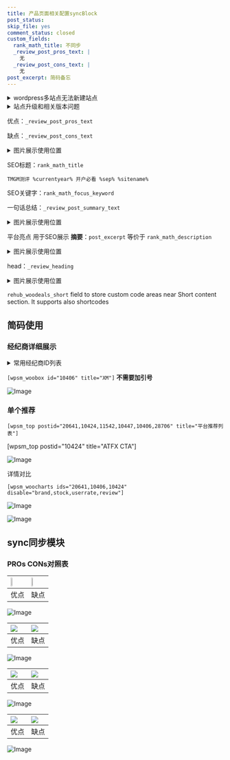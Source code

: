```yaml
---
title: 产品页面相关配置syncBlock
post_status: 
skip_file: yes
comment_status: closed
custom_fields:
  rank_math_title: 不同步
  _review_post_pros_text: |
    无
  _review_post_cons_text: |
    无
post_excerpt: 简码备忘
---
```

<details><summary>wordpress多站点无法新建站点</summary>

<li>和报错需要清理cookies一样的原因</li>
<li>wp-config.php里面<code>define( 'SUBDOMAIN_INSTALL', false );//子域名安装</code></li>
<li>新建子站点是用<code>define( 'SUBDOMAIN_INSTALL', true);//子域名安装</code> 完成以后，改成<code>false</code></li>
</details>

<details><summary>站点升级和相关版本问题</summary>

<p>wordpress：5.9.9
woocommerce：7.5.1
出现问题的地方：主题选项里面>><strong>Product layout >>compact style</strong></p>
<p>如何出现没有用过的字段 导致无法保存。先导出配置 然后进行修改，后面再次恢复即可。</p>
<p>出现部分字段无法显示时，需要返回默认布局后，对产品进行保存就好了。</p>
<p></p>
</details>

优点：`_review_post_pros_text`

缺点：`_review_post_cons_text`

<details><summary>图片展示使用位置</summary>

<img src="https://prod-files-secure.s3.us-west-2.amazonaws.com/39ed1227-6d7d-4570-be36-9ccd4a2c4241/f51d3d83-55d4-4bdf-9604-f37ec77ab556/Untitled.png?X-Amz-Algorithm=AWS4-HMAC-SHA256&X-Amz-Content-Sha256=UNSIGNED-PAYLOAD&X-Amz-Credential=ASIAZI2LB466TTHDCMSM%2F20250208%2Fus-west-2%2Fs3%2Faws4_request&X-Amz-Date=20250208T105520Z&X-Amz-Expires=3600&X-Amz-Security-Token=IQoJb3JpZ2luX2VjEHAaCXVzLXdlc3QtMiJHMEUCIFKqGk6sWOvgPI4SpMgSpjg34VFQXc7n%2FtnRszxoeXTlAiEA6T7ximd%2F9CbkLYKoIi9IHevM%2FHMBKIlWZs7pDMvQnI0qiAQIif%2F%2F%2F%2F%2F%2F%2F%2F%2F%2FARAAGgw2Mzc0MjMxODM4MDUiDLFlPfkgwUbYGn8r4yrcA1Evpkl45IfAlTbJ0uLBkCSJGQYadGCwD70Ok2Bmqnt3EFickmZFqmcgMWVzFLSe9Fzqv2H7WLJI%2BxSGPZj%2BFMIzmsldmfQSzJWkJovxsQ7QfOiVtXuOH1dmDGZigm5hk5OaROwbdHf2YUoXNJaGyWDVo5i0FtXD1TN9VjW2XGXtm%2FphvBQ1XgF%2Bo8Q0zBteQLeEVLbzdnyxAStXywMx0RWS2Kb6qkBWNPbVuX5CCEpgbnO8%2BUZ4jDrLUMAMv4IAdSVVJKtKWY%2BHNxZg6dNlZ1Dxv4rMfJfiU2tacrYGQP6V3h1SP9WwGiJYGsc6Od8LuKt2Ombt07f%2BWtPpf4DAZd5WVyoVFTMHcwp3qCjdlADJSzuq7gnKawtvonXTByTxJ7huRFXDBiAHnJL%2F7vZ732k389heUGVhTBaB7zxS292oxFwjZlPRChib%2Bf3v4aiQ3iQFF6uDUPUNX%2BahjPhwaNb6aDYXUdsPmjXmQGWuA%2FzGzr6QxVQ%2BCXrJ8PQvql2WXJobX2hfXjUrUFTxECbLhvJOOlZL1HG%2FicxUCynIzoEfkSZuFihZbQjuhCJrKCyhZNYNYX5rKWuwL2mwFhg787ZKeBGx2aMH71sl%2BOs06%2FsuP2QvwjTjzSSvz8uHMNSOnL0GOqUB2IefphrXxgs5ZAs11XDdlFsIDMxZyf6zuRKilo%2FkTv8svSF%2FAuqQYENpLxQcNiMroavzobjdPwQZlkZJHImKm2axvG0aw0WLLMPdxOIUBZqvYyrG6KwKptbu9uCamNTrMAUdhTkkCn%2Fp9DprMD0FnJTkl%2F%2BUSoleMAHfaUAPadjq8QM7XvsNzh9oE9An2GJd8l8pTAwndgUFJUZQOz3iLHzuVKI6&X-Amz-Signature=74e906965721acfa30869472029e1def8e083760ece40e08d92076732db9cb00&X-Amz-SignedHeaders=host&x-id=GetObject" alt="Image">
</details>

SEO标题：`rank_math_title`

`TMGM测评 %currentyear% 开户必看 %sep% %sitename%`

SEO关键字：`rank_math_focus_keyword`

一句话总结：`_review_post_summary_text`

<details><summary>图片展示使用位置</summary>

<img src="https://prod-files-secure.s3.us-west-2.amazonaws.com/39ed1227-6d7d-4570-be36-9ccd4a2c4241/4b96a922-296c-4f4e-8630-d1c870cbce01/Untitled.png?X-Amz-Algorithm=AWS4-HMAC-SHA256&X-Amz-Content-Sha256=UNSIGNED-PAYLOAD&X-Amz-Credential=ASIAZI2LB466UOZ4PKH5%2F20250208%2Fus-west-2%2Fs3%2Faws4_request&X-Amz-Date=20250208T105520Z&X-Amz-Expires=3600&X-Amz-Security-Token=IQoJb3JpZ2luX2VjEHAaCXVzLXdlc3QtMiJHMEUCIQCg1t%2BwmW0XlJxGNSfDEFzjvk0g8osLqTLXoBOtJBMBdgIgW%2BB4whRDNu8iZ0lfVJtWfVjEFFB5gD%2BCN1ykZiyyLSMqiAQIif%2F%2F%2F%2F%2F%2F%2F%2F%2F%2FARAAGgw2Mzc0MjMxODM4MDUiDIeyamkSMgNw8Oc9WSrcA1XRMu3XhUlDsAGt%2Bfya%2BPnUI3bc1KIKFnvDbM%2BCU8jw%2FYyy9X5qNGcSALztDbI1enQc5%2BFgQEdSRevmsW9qXNTuaV7kBOY9MGROffn5sQhFlsPEaUTds1Exk0Xr2Y6B6%2BiFEAvZFXn6DQOg5MBqJuIpj1QJl2oPPHiSTTT7OhXuawidMlrtOmsNbp99if2QQuDTFBUUK5bFCn1jrTpjSBNlf5X4zgkis5zxFeOHPuT1ARcE%2F19fll3fYPYPujPvnxMqFKPWsupOQnOlciaTIa6Z%2F%2FsZ0xb66OcFxcsaBegt0ViQru2hAEnmLbkERVgolMzwSZbsF%2FugdNx7Tna9pV5XywU3jdpT2BUz6hvO4xlLUIxhvS%2FC4xXZeNRB%2FRhYmPuMsHLIUPgz7WXAdnaWxQMiSgkczl09FHsOgFFtBQnV04vHBO%2B9FMIptucMC6KnmQQDkTUIqPqrMsX9fPtdPkh4ujdkV5EoV%2FirIWXBDgNbCyv4wJgkQVg7tZr1pjNG5JLNAb2FcB2a0Um2bxENFpAUOz%2FUX1q%2BZOyLGMtaLghdJ6Ti8XL7VmIGZR7bd%2BaeuWULVkFEPsTaR8gzHkYliWANcp4p52HeAkqwmA2uBaOZea%2BvrUObIcdPn66WMO2NnL0GOqUBxslIkyynczZx8uRU%2F%2BNJbeGKDAUD%2FQzGU%2BOiBzVKszvM1LozmjGCZrHxx1aVWYHZO7CHg%2B3A4Ewri9uCHzAH2kZJ3wA66tA21nI%2Be1C7ovn0%2FgfOMjRu8c9uv93TRbbaTpxjTWg94ZCQYH53ldblPtburOVWtQ6c5bHQC%2FJFFbsDmhZGtKNdXWKcjuKzMhu6UgsLPtL8SP%2Fkm25%2FTIKWtIYLY6eR&X-Amz-Signature=86dc4fa6f3fe287b5fbd354e3e8738c04bc5170193b9d38301510370d7fd5fd9&X-Amz-SignedHeaders=host&x-id=GetObject" alt="Image">
</details>

平台亮点 用于SEO展示 **摘要**：`post_excerpt`  等价于 `rank_math_description`

<details><summary>图片展示使用位置</summary>

<img src="https://prod-files-secure.s3.us-west-2.amazonaws.com/39ed1227-6d7d-4570-be36-9ccd4a2c4241/1ee11f63-b60a-4dfe-a7a7-d58ff23b5d88/Untitled.png?X-Amz-Algorithm=AWS4-HMAC-SHA256&X-Amz-Content-Sha256=UNSIGNED-PAYLOAD&X-Amz-Credential=ASIAZI2LB4667DUKS4LD%2F20250208%2Fus-west-2%2Fs3%2Faws4_request&X-Amz-Date=20250208T105520Z&X-Amz-Expires=3600&X-Amz-Security-Token=IQoJb3JpZ2luX2VjEHAaCXVzLXdlc3QtMiJHMEUCIQD4RRLtRn854jgFy%2FxO8bGZeL5QscqoX6XhpXIAFfb%2F5AIgUkImkAUT6NJXEhmSdBzK2M5SuNt4eqP3y8S8mVCn4ocqiAQIif%2F%2F%2F%2F%2F%2F%2F%2F%2F%2FARAAGgw2Mzc0MjMxODM4MDUiDE6asG6gn8lwdcz2tircA6M0FtiEx9nb3UVkZc0gGNud0IY0K1ruR8Xasm8n6zQM5kGuTOavjIwBShLBMboCBwpU0cXe85tXLMRfseVb2jZrxv32fWx4UBx7l6pgYeSXhRlFHoKKwWNIgCoUVRYjdBasqem3W1VXMhkfjXLK%2BdNKhxTTdOmisBiQ3Po7UR6Vthvl1HipZL7AoA3wueNpDtpYdC8AyxtyQqY%2FKQqO5s%2BaHDniXrdcPfUMZwJZkTNb4EYLPM2nPy9pS8heMBXg0T%2BtXaJUK%2BiiMuoL%2B3IYajDlHVMJ163kgL1J76v8MfasCk1MKC9aPJWxt9NNzsXvsWIKAWh48vXT5s1APO%2FTKFxGsOyQuqr%2Fr10vu03V0enDKYIny%2FyEJbIkMDUFpvn6ffmkbyD9RV2tOw4IEUbVJn2sgVi8%2BhBSQ%2FY%2F4dKV2Djg8U3GSnvmbKOMKSGguUyOkBMAcKHF%2F5HezyyKJ7Wie7WWU6vBnP4mgVh%2BlfrZN2PsztQgeONVsts1PvuwpBQLp03xAXNTGvZk9TYCGS7VXX3ePjWolmfIEFrx5vV9m0rDHnsHswUhD6w2gfLYVXKiHkdE%2Feehf%2BDiW8kSaK%2FzV6JdzRrTXtPtNZaypINpAZWc3MPNTLlE1drQUs9zMJqOnL0GOqUB44klVop4NohcUUApikVW5%2FLx6lcFPBYVcDxeNhYuAJN5pKplM%2FE2vA5CEgEt9I1TUspFQuZ7Aitu7G4n9Qi%2FjeFg8eOp59eCtUGCzE%2FymK4VwJJH4xiuPwMHd2pmclxJcNOwxqeAsOvxKvobylWAsJlDoYYJTAav%2B2vikfi4b%2B%2FaZ6JqT6AroVbAtq1pbtevTrv7CkJ6XuMTON%2FszGym%2FfDLNuo0&X-Amz-Signature=63130accfaa3eb2ccb8067a67976f7d6540488aaa24564efdd3e8f8f5997bf06&X-Amz-SignedHeaders=host&x-id=GetObject" alt="Image">
<img src="https://prod-files-secure.s3.us-west-2.amazonaws.com/39ed1227-6d7d-4570-be36-9ccd4a2c4241/ad4118b5-78d8-4fbe-801e-3b29b5d99c01/Untitled.png?X-Amz-Algorithm=AWS4-HMAC-SHA256&X-Amz-Content-Sha256=UNSIGNED-PAYLOAD&X-Amz-Credential=ASIAZI2LB4667DUKS4LD%2F20250208%2Fus-west-2%2Fs3%2Faws4_request&X-Amz-Date=20250208T105520Z&X-Amz-Expires=3600&X-Amz-Security-Token=IQoJb3JpZ2luX2VjEHAaCXVzLXdlc3QtMiJHMEUCIQD4RRLtRn854jgFy%2FxO8bGZeL5QscqoX6XhpXIAFfb%2F5AIgUkImkAUT6NJXEhmSdBzK2M5SuNt4eqP3y8S8mVCn4ocqiAQIif%2F%2F%2F%2F%2F%2F%2F%2F%2F%2FARAAGgw2Mzc0MjMxODM4MDUiDE6asG6gn8lwdcz2tircA6M0FtiEx9nb3UVkZc0gGNud0IY0K1ruR8Xasm8n6zQM5kGuTOavjIwBShLBMboCBwpU0cXe85tXLMRfseVb2jZrxv32fWx4UBx7l6pgYeSXhRlFHoKKwWNIgCoUVRYjdBasqem3W1VXMhkfjXLK%2BdNKhxTTdOmisBiQ3Po7UR6Vthvl1HipZL7AoA3wueNpDtpYdC8AyxtyQqY%2FKQqO5s%2BaHDniXrdcPfUMZwJZkTNb4EYLPM2nPy9pS8heMBXg0T%2BtXaJUK%2BiiMuoL%2B3IYajDlHVMJ163kgL1J76v8MfasCk1MKC9aPJWxt9NNzsXvsWIKAWh48vXT5s1APO%2FTKFxGsOyQuqr%2Fr10vu03V0enDKYIny%2FyEJbIkMDUFpvn6ffmkbyD9RV2tOw4IEUbVJn2sgVi8%2BhBSQ%2FY%2F4dKV2Djg8U3GSnvmbKOMKSGguUyOkBMAcKHF%2F5HezyyKJ7Wie7WWU6vBnP4mgVh%2BlfrZN2PsztQgeONVsts1PvuwpBQLp03xAXNTGvZk9TYCGS7VXX3ePjWolmfIEFrx5vV9m0rDHnsHswUhD6w2gfLYVXKiHkdE%2Feehf%2BDiW8kSaK%2FzV6JdzRrTXtPtNZaypINpAZWc3MPNTLlE1drQUs9zMJqOnL0GOqUB44klVop4NohcUUApikVW5%2FLx6lcFPBYVcDxeNhYuAJN5pKplM%2FE2vA5CEgEt9I1TUspFQuZ7Aitu7G4n9Qi%2FjeFg8eOp59eCtUGCzE%2FymK4VwJJH4xiuPwMHd2pmclxJcNOwxqeAsOvxKvobylWAsJlDoYYJTAav%2B2vikfi4b%2B%2FaZ6JqT6AroVbAtq1pbtevTrv7CkJ6XuMTON%2FszGym%2FfDLNuo0&X-Amz-Signature=ec56437dd8553bd28f5dbf174fc29ba1ce6efd2e1cba09b9c13b0cf457349fdf&X-Amz-SignedHeaders=host&x-id=GetObject" alt="Image">
<img src="https://prod-files-secure.s3.us-west-2.amazonaws.com/39ed1227-6d7d-4570-be36-9ccd4a2c4241/a38cf7c9-a79c-4b64-9e94-13589fe0758b/Untitled.png?X-Amz-Algorithm=AWS4-HMAC-SHA256&X-Amz-Content-Sha256=UNSIGNED-PAYLOAD&X-Amz-Credential=ASIAZI2LB4667DUKS4LD%2F20250208%2Fus-west-2%2Fs3%2Faws4_request&X-Amz-Date=20250208T105520Z&X-Amz-Expires=3600&X-Amz-Security-Token=IQoJb3JpZ2luX2VjEHAaCXVzLXdlc3QtMiJHMEUCIQD4RRLtRn854jgFy%2FxO8bGZeL5QscqoX6XhpXIAFfb%2F5AIgUkImkAUT6NJXEhmSdBzK2M5SuNt4eqP3y8S8mVCn4ocqiAQIif%2F%2F%2F%2F%2F%2F%2F%2F%2F%2FARAAGgw2Mzc0MjMxODM4MDUiDE6asG6gn8lwdcz2tircA6M0FtiEx9nb3UVkZc0gGNud0IY0K1ruR8Xasm8n6zQM5kGuTOavjIwBShLBMboCBwpU0cXe85tXLMRfseVb2jZrxv32fWx4UBx7l6pgYeSXhRlFHoKKwWNIgCoUVRYjdBasqem3W1VXMhkfjXLK%2BdNKhxTTdOmisBiQ3Po7UR6Vthvl1HipZL7AoA3wueNpDtpYdC8AyxtyQqY%2FKQqO5s%2BaHDniXrdcPfUMZwJZkTNb4EYLPM2nPy9pS8heMBXg0T%2BtXaJUK%2BiiMuoL%2B3IYajDlHVMJ163kgL1J76v8MfasCk1MKC9aPJWxt9NNzsXvsWIKAWh48vXT5s1APO%2FTKFxGsOyQuqr%2Fr10vu03V0enDKYIny%2FyEJbIkMDUFpvn6ffmkbyD9RV2tOw4IEUbVJn2sgVi8%2BhBSQ%2FY%2F4dKV2Djg8U3GSnvmbKOMKSGguUyOkBMAcKHF%2F5HezyyKJ7Wie7WWU6vBnP4mgVh%2BlfrZN2PsztQgeONVsts1PvuwpBQLp03xAXNTGvZk9TYCGS7VXX3ePjWolmfIEFrx5vV9m0rDHnsHswUhD6w2gfLYVXKiHkdE%2Feehf%2BDiW8kSaK%2FzV6JdzRrTXtPtNZaypINpAZWc3MPNTLlE1drQUs9zMJqOnL0GOqUB44klVop4NohcUUApikVW5%2FLx6lcFPBYVcDxeNhYuAJN5pKplM%2FE2vA5CEgEt9I1TUspFQuZ7Aitu7G4n9Qi%2FjeFg8eOp59eCtUGCzE%2FymK4VwJJH4xiuPwMHd2pmclxJcNOwxqeAsOvxKvobylWAsJlDoYYJTAav%2B2vikfi4b%2B%2FaZ6JqT6AroVbAtq1pbtevTrv7CkJ6XuMTON%2FszGym%2FfDLNuo0&X-Amz-Signature=93753508e1178525bbe4e072fd560c3534ba858cae732b3e14da6ba8af0c8cd2&X-Amz-SignedHeaders=host&x-id=GetObject" alt="Image">
<img src="https://prod-files-secure.s3.us-west-2.amazonaws.com/39ed1227-6d7d-4570-be36-9ccd4a2c4241/7da6fc1e-d2ac-42ae-8c75-cb5749aa18f6/Untitled.png?X-Amz-Algorithm=AWS4-HMAC-SHA256&X-Amz-Content-Sha256=UNSIGNED-PAYLOAD&X-Amz-Credential=ASIAZI2LB4667DUKS4LD%2F20250208%2Fus-west-2%2Fs3%2Faws4_request&X-Amz-Date=20250208T105520Z&X-Amz-Expires=3600&X-Amz-Security-Token=IQoJb3JpZ2luX2VjEHAaCXVzLXdlc3QtMiJHMEUCIQD4RRLtRn854jgFy%2FxO8bGZeL5QscqoX6XhpXIAFfb%2F5AIgUkImkAUT6NJXEhmSdBzK2M5SuNt4eqP3y8S8mVCn4ocqiAQIif%2F%2F%2F%2F%2F%2F%2F%2F%2F%2FARAAGgw2Mzc0MjMxODM4MDUiDE6asG6gn8lwdcz2tircA6M0FtiEx9nb3UVkZc0gGNud0IY0K1ruR8Xasm8n6zQM5kGuTOavjIwBShLBMboCBwpU0cXe85tXLMRfseVb2jZrxv32fWx4UBx7l6pgYeSXhRlFHoKKwWNIgCoUVRYjdBasqem3W1VXMhkfjXLK%2BdNKhxTTdOmisBiQ3Po7UR6Vthvl1HipZL7AoA3wueNpDtpYdC8AyxtyQqY%2FKQqO5s%2BaHDniXrdcPfUMZwJZkTNb4EYLPM2nPy9pS8heMBXg0T%2BtXaJUK%2BiiMuoL%2B3IYajDlHVMJ163kgL1J76v8MfasCk1MKC9aPJWxt9NNzsXvsWIKAWh48vXT5s1APO%2FTKFxGsOyQuqr%2Fr10vu03V0enDKYIny%2FyEJbIkMDUFpvn6ffmkbyD9RV2tOw4IEUbVJn2sgVi8%2BhBSQ%2FY%2F4dKV2Djg8U3GSnvmbKOMKSGguUyOkBMAcKHF%2F5HezyyKJ7Wie7WWU6vBnP4mgVh%2BlfrZN2PsztQgeONVsts1PvuwpBQLp03xAXNTGvZk9TYCGS7VXX3ePjWolmfIEFrx5vV9m0rDHnsHswUhD6w2gfLYVXKiHkdE%2Feehf%2BDiW8kSaK%2FzV6JdzRrTXtPtNZaypINpAZWc3MPNTLlE1drQUs9zMJqOnL0GOqUB44klVop4NohcUUApikVW5%2FLx6lcFPBYVcDxeNhYuAJN5pKplM%2FE2vA5CEgEt9I1TUspFQuZ7Aitu7G4n9Qi%2FjeFg8eOp59eCtUGCzE%2FymK4VwJJH4xiuPwMHd2pmclxJcNOwxqeAsOvxKvobylWAsJlDoYYJTAav%2B2vikfi4b%2B%2FaZ6JqT6AroVbAtq1pbtevTrv7CkJ6XuMTON%2FszGym%2FfDLNuo0&X-Amz-Signature=7486df7ce929b578b2e4200738010e2d4dc283f58fcd1ea578b143b70c768cd7&X-Amz-SignedHeaders=host&x-id=GetObject" alt="Image">
<img src="https://prod-files-secure.s3.us-west-2.amazonaws.com/39ed1227-6d7d-4570-be36-9ccd4a2c4241/7e97f40a-eaee-47f5-b2f9-475f96808fa7/Untitled.png?X-Amz-Algorithm=AWS4-HMAC-SHA256&X-Amz-Content-Sha256=UNSIGNED-PAYLOAD&X-Amz-Credential=ASIAZI2LB4667DUKS4LD%2F20250208%2Fus-west-2%2Fs3%2Faws4_request&X-Amz-Date=20250208T105520Z&X-Amz-Expires=3600&X-Amz-Security-Token=IQoJb3JpZ2luX2VjEHAaCXVzLXdlc3QtMiJHMEUCIQD4RRLtRn854jgFy%2FxO8bGZeL5QscqoX6XhpXIAFfb%2F5AIgUkImkAUT6NJXEhmSdBzK2M5SuNt4eqP3y8S8mVCn4ocqiAQIif%2F%2F%2F%2F%2F%2F%2F%2F%2F%2FARAAGgw2Mzc0MjMxODM4MDUiDE6asG6gn8lwdcz2tircA6M0FtiEx9nb3UVkZc0gGNud0IY0K1ruR8Xasm8n6zQM5kGuTOavjIwBShLBMboCBwpU0cXe85tXLMRfseVb2jZrxv32fWx4UBx7l6pgYeSXhRlFHoKKwWNIgCoUVRYjdBasqem3W1VXMhkfjXLK%2BdNKhxTTdOmisBiQ3Po7UR6Vthvl1HipZL7AoA3wueNpDtpYdC8AyxtyQqY%2FKQqO5s%2BaHDniXrdcPfUMZwJZkTNb4EYLPM2nPy9pS8heMBXg0T%2BtXaJUK%2BiiMuoL%2B3IYajDlHVMJ163kgL1J76v8MfasCk1MKC9aPJWxt9NNzsXvsWIKAWh48vXT5s1APO%2FTKFxGsOyQuqr%2Fr10vu03V0enDKYIny%2FyEJbIkMDUFpvn6ffmkbyD9RV2tOw4IEUbVJn2sgVi8%2BhBSQ%2FY%2F4dKV2Djg8U3GSnvmbKOMKSGguUyOkBMAcKHF%2F5HezyyKJ7Wie7WWU6vBnP4mgVh%2BlfrZN2PsztQgeONVsts1PvuwpBQLp03xAXNTGvZk9TYCGS7VXX3ePjWolmfIEFrx5vV9m0rDHnsHswUhD6w2gfLYVXKiHkdE%2Feehf%2BDiW8kSaK%2FzV6JdzRrTXtPtNZaypINpAZWc3MPNTLlE1drQUs9zMJqOnL0GOqUB44klVop4NohcUUApikVW5%2FLx6lcFPBYVcDxeNhYuAJN5pKplM%2FE2vA5CEgEt9I1TUspFQuZ7Aitu7G4n9Qi%2FjeFg8eOp59eCtUGCzE%2FymK4VwJJH4xiuPwMHd2pmclxJcNOwxqeAsOvxKvobylWAsJlDoYYJTAav%2B2vikfi4b%2B%2FaZ6JqT6AroVbAtq1pbtevTrv7CkJ6XuMTON%2FszGym%2FfDLNuo0&X-Amz-Signature=3f884c38ba1ce999dd8a45e1ceb9a9272eccb1a29821e071630014c687a47e48&X-Amz-SignedHeaders=host&x-id=GetObject" alt="Image">
</details>

head：`_review_heading`

<details><summary>图片展示使用位置</summary>

<img src="https://prod-files-secure.s3.us-west-2.amazonaws.com/39ed1227-6d7d-4570-be36-9ccd4a2c4241/3a4650ad-9887-415c-889a-edd51fa54f27/Untitled.png?X-Amz-Algorithm=AWS4-HMAC-SHA256&X-Amz-Content-Sha256=UNSIGNED-PAYLOAD&X-Amz-Credential=ASIAZI2LB466ULDPK5FZ%2F20250208%2Fus-west-2%2Fs3%2Faws4_request&X-Amz-Date=20250208T105521Z&X-Amz-Expires=3600&X-Amz-Security-Token=IQoJb3JpZ2luX2VjEHAaCXVzLXdlc3QtMiJIMEYCIQD5vsfeWJZ%2BowxSPD44sI6wcN1hMYl8vg2FeSNEbYfNdAIhAIT%2FVLrh2k5qK9a1XD51qS36cpSnSfVItLr5hc7a2%2B7uKogECIn%2F%2F%2F%2F%2F%2F%2F%2F%2F%2FwEQABoMNjM3NDIzMTgzODA1IgwCeg0RgVBUv4AkMLwq3AOpFPos1%2BHoX3Gg7hGzQUaHU67Z71uomFeQfK3BwlQfYmDlnOIR1VkNrlrw88B1mag%2FEH6zdEVt5HoYgaDYqVuizGLCBn7HnZZhP4WpGQKXYYl8NAXDA7JSWMQooHJ6yNetYjcbXMMvpXnzv88C4A0ssA8p06WwmGctJL%2FoJvWDtywWWv5QyKRlb5Y1iIIQ1Pd3qu%2F6fhUgap36JVb0LLoeSNDc%2Fy3kkEqJmjXCk4JEcY3GVba7vCe3pxHrniF6fU7a5wzYWyBRkrwJZnOyJt69UvsTPg%2FwtgcTIfZVBOsIg0orPs2sb763X3fMg3U7uakj3ogFZhRRN9y%2Fsm33r2uyzA1%2FWNYkGDY5JKCg%2F5ReGmyIEg%2B3Zo5nxdM1aNQb%2B8yzMg60Dfq8jsXXSluZ5T3YtF5V17u5glLtp%2BAQMTMLPJWS%2FY1uUT4NjMpaV01pbU8vdf5wKKGuC60tge1eo55JB7Wsl5NwnF%2FRRXNKps4QEgy61QUpdzKA1opsqkrOyiZMDrru7Im%2FzK%2B81WXXIkwFaZYS0a39MpwwZkQwUQXlgCplt9o5fQj8x%2B8N6V3%2FhXgKwDcXsT5oe8h2Vh3ypY2qQ5lNPaanBvIEO37cNNQ3cj%2FB8g80jVW4xXP0hjCMjpy9BjqkAeUYLnrCMK4R9kUg4Ov7bpKfexrurlvZVEiEydSizowtzxrRB2y5uuKmXNL9sS3oAx7tqUwBEO98nlP8vo6AT1%2F8fLZhi9m69HP3RZp5TKGSxvQ9h8xDM2yGMli1jUL%2BMFPXsjxy256djtf290oqmdkQbo2yBiLjwLQTQqSlTxkG5dRAA0dhS53GONlwpE7lhEd%2FBvp9lJCI%2Fk85On5gpmgFrJYj&X-Amz-Signature=0ba551b76f3a7de535494b4be7248c6eba83fe6cb98bf0c51c292d581fd73255&X-Amz-SignedHeaders=host&x-id=GetObject" alt="Image">
</details>

`rehub_woodeals_short`	field to store custom code areas near Short content section. It supports also shortcodes



## 简码使用

### 经纪商详细展示

<details><summary>常用经纪商ID列表</summary>

<pre><code class="php">嘉盛 ===> 20641  [wpsm_woobox id="20641" title="嘉盛"]
易信easymarkets ===> 11542  [wpsm_woobox id="11542" title="易信easymarkets"]
ATFX外汇 ===> 10424  [wpsm_woobox id="10424" title="ATFX"]
XM ===> 10406  [wpsm_woobox id="10406" title="XM"]
TMGM ===> 29622  [wpsm_woobox id="29622" title="TMGM"]
HYCM ===> 10447  [wpsm_woobox id="10447" title="HYCM"]
fpmarkets澳福外汇 ===> 20639  [wpsm_woobox id="20639" title="fpmarkets澳福外汇"]</code></pre>
</details>

`[wpsm_woobox id="10406" title="XM"]` **不需要加引号**

![Image](https://prod-files-secure.s3.us-west-2.amazonaws.com/39ed1227-6d7d-4570-be36-9ccd4a2c4241/4f898f9d-0fa7-4e43-acd3-ac6bc7be575a/Untitled.png?X-Amz-Algorithm=AWS4-HMAC-SHA256&X-Amz-Content-Sha256=UNSIGNED-PAYLOAD&X-Amz-Credential=ASIAZI2LB466RCQRJKA6%2F20250208%2Fus-west-2%2Fs3%2Faws4_request&X-Amz-Date=20250208T105519Z&X-Amz-Expires=3600&X-Amz-Security-Token=IQoJb3JpZ2luX2VjEHAaCXVzLXdlc3QtMiJIMEYCIQCP34qtCidPCRAugEOS7hzqMDt8wGv63bx0IP%2BmSODwBgIhANpHCVLM81Jk1JlM0FFqBnhgW3GOfy6Crlz0HWmH0aygKogECIj%2F%2F%2F%2F%2F%2F%2F%2F%2F%2FwEQABoMNjM3NDIzMTgzODA1Igzr%2BILjht7T7vKNaL4q3ANtFtebu0qzJ0QX79zAmAxZcU6wIpvYx8zGx%2F5PFZq%2FvL6xjreMPfamAgAx8usZX57mBshEZfgYEkXz%2FgK8gOWQQD3PB8GXC35qwBnrF7GOxshtCV6gOCyG0dGKFLLrpfyzGpYB9rJDqqQ7hEPC3rmVSZYgQk8R83v%2F2ZjF8hAiZ0tWSM%2F1qlVHM7GDStWZ6byC%2BpoR5%2Bf7PVMuAfeADlmHMa69vvFilbs89wsFtAbzFSuw2xfLlganfd7Ywau8BElj%2BZ69C4%2FT7WiCcv6kixRhMoeYAtDbd9vEW7XJ0BHDBb0N1hmnW995RQHXUtVOLqzKbjbkka4qi8KRy4zqO%2BQeWHtoju03cwWdmcX5n1VT2lm3V7j4fXZ0nXskU3HG%2F6s3j6t8FUJH%2FqnVKS1ts8IEEq4Wo078F%2BLL8pnbgLhEDfZavqEzyW18us1pgs971CTSkPz6Ml5ZBHNpxoxq2VUNZBlrSNoCv8pP1vhINOQLYqFzF7mSrzv%2FlCyZszKuj%2B8R%2B%2BW%2F0i3twyf3AzNKSHgcd7mdEyoxwag0mpeCFwP5BCkNoAKGB5errg6z6%2B%2BNNBCJGM43n2%2BhZEfVyVXcrlMtW3WzSpe3xjLysQMkEvPgEIOU%2Bg2rDDoJ%2FNKgejDSjpy9BjqkAXZ0UjIUiQhPUjl7R6g6vbQWlP7aZ7BJQFsBRTpuUm90D2BIK2ntcjk9f2nxp%2BaVq%2BfQKvRQc4jEnGwTr5nf7bG0i05HCl03RbkKVcarz5FHvr6cLFPwT27RwDFrO06hTSef42oxqWYA%2FQDzAYOFAigURwQZfz7Vt1924C%2FEiTNmq%2FuV6ZHA5dWHGm2rt%2FjlORc0NLkmqtkKzLgkm4AQUKo%2BDL0D&X-Amz-Signature=55ba0849ef1b8b5c6e6b660a4eee9f4d16b21665c681bc890b772d84702d4f61&X-Amz-SignedHeaders=host&x-id=GetObject)

### 单个推荐
`[wpsm_top postid="20641,10424,11542,10447,10406,28706" title="平台推荐列表"]`

[wpsm_top postid="10424" title="ATFX CTA"]

![Image](https://prod-files-secure.s3.us-west-2.amazonaws.com/39ed1227-6d7d-4570-be36-9ccd4a2c4241/5ac620dc-51a8-48b6-b55d-91f47299193c/Untitled.png?X-Amz-Algorithm=AWS4-HMAC-SHA256&X-Amz-Content-Sha256=UNSIGNED-PAYLOAD&X-Amz-Credential=ASIAZI2LB466RCQRJKA6%2F20250208%2Fus-west-2%2Fs3%2Faws4_request&X-Amz-Date=20250208T105519Z&X-Amz-Expires=3600&X-Amz-Security-Token=IQoJb3JpZ2luX2VjEHAaCXVzLXdlc3QtMiJIMEYCIQCP34qtCidPCRAugEOS7hzqMDt8wGv63bx0IP%2BmSODwBgIhANpHCVLM81Jk1JlM0FFqBnhgW3GOfy6Crlz0HWmH0aygKogECIj%2F%2F%2F%2F%2F%2F%2F%2F%2F%2FwEQABoMNjM3NDIzMTgzODA1Igzr%2BILjht7T7vKNaL4q3ANtFtebu0qzJ0QX79zAmAxZcU6wIpvYx8zGx%2F5PFZq%2FvL6xjreMPfamAgAx8usZX57mBshEZfgYEkXz%2FgK8gOWQQD3PB8GXC35qwBnrF7GOxshtCV6gOCyG0dGKFLLrpfyzGpYB9rJDqqQ7hEPC3rmVSZYgQk8R83v%2F2ZjF8hAiZ0tWSM%2F1qlVHM7GDStWZ6byC%2BpoR5%2Bf7PVMuAfeADlmHMa69vvFilbs89wsFtAbzFSuw2xfLlganfd7Ywau8BElj%2BZ69C4%2FT7WiCcv6kixRhMoeYAtDbd9vEW7XJ0BHDBb0N1hmnW995RQHXUtVOLqzKbjbkka4qi8KRy4zqO%2BQeWHtoju03cwWdmcX5n1VT2lm3V7j4fXZ0nXskU3HG%2F6s3j6t8FUJH%2FqnVKS1ts8IEEq4Wo078F%2BLL8pnbgLhEDfZavqEzyW18us1pgs971CTSkPz6Ml5ZBHNpxoxq2VUNZBlrSNoCv8pP1vhINOQLYqFzF7mSrzv%2FlCyZszKuj%2B8R%2B%2BW%2F0i3twyf3AzNKSHgcd7mdEyoxwag0mpeCFwP5BCkNoAKGB5errg6z6%2B%2BNNBCJGM43n2%2BhZEfVyVXcrlMtW3WzSpe3xjLysQMkEvPgEIOU%2Bg2rDDoJ%2FNKgejDSjpy9BjqkAXZ0UjIUiQhPUjl7R6g6vbQWlP7aZ7BJQFsBRTpuUm90D2BIK2ntcjk9f2nxp%2BaVq%2BfQKvRQc4jEnGwTr5nf7bG0i05HCl03RbkKVcarz5FHvr6cLFPwT27RwDFrO06hTSef42oxqWYA%2FQDzAYOFAigURwQZfz7Vt1924C%2FEiTNmq%2FuV6ZHA5dWHGm2rt%2FjlORc0NLkmqtkKzLgkm4AQUKo%2BDL0D&X-Amz-Signature=1e5501a18f7ba7a232d717e3ccfc174ec6fd951d9708f2126fa34a03f27afd81&X-Amz-SignedHeaders=host&x-id=GetObject)

详情对比

`[wpsm_woocharts ids="20641,10406,10424" disable="brand,stock,userrate,review"]`

![Image](https://prod-files-secure.s3.us-west-2.amazonaws.com/39ed1227-6d7d-4570-be36-9ccd4a2c4241/bf3ba45f-b9f3-4295-8aef-b4a495fd25f4/Untitled.png?X-Amz-Algorithm=AWS4-HMAC-SHA256&X-Amz-Content-Sha256=UNSIGNED-PAYLOAD&X-Amz-Credential=ASIAZI2LB466RCQRJKA6%2F20250208%2Fus-west-2%2Fs3%2Faws4_request&X-Amz-Date=20250208T105519Z&X-Amz-Expires=3600&X-Amz-Security-Token=IQoJb3JpZ2luX2VjEHAaCXVzLXdlc3QtMiJIMEYCIQCP34qtCidPCRAugEOS7hzqMDt8wGv63bx0IP%2BmSODwBgIhANpHCVLM81Jk1JlM0FFqBnhgW3GOfy6Crlz0HWmH0aygKogECIj%2F%2F%2F%2F%2F%2F%2F%2F%2F%2FwEQABoMNjM3NDIzMTgzODA1Igzr%2BILjht7T7vKNaL4q3ANtFtebu0qzJ0QX79zAmAxZcU6wIpvYx8zGx%2F5PFZq%2FvL6xjreMPfamAgAx8usZX57mBshEZfgYEkXz%2FgK8gOWQQD3PB8GXC35qwBnrF7GOxshtCV6gOCyG0dGKFLLrpfyzGpYB9rJDqqQ7hEPC3rmVSZYgQk8R83v%2F2ZjF8hAiZ0tWSM%2F1qlVHM7GDStWZ6byC%2BpoR5%2Bf7PVMuAfeADlmHMa69vvFilbs89wsFtAbzFSuw2xfLlganfd7Ywau8BElj%2BZ69C4%2FT7WiCcv6kixRhMoeYAtDbd9vEW7XJ0BHDBb0N1hmnW995RQHXUtVOLqzKbjbkka4qi8KRy4zqO%2BQeWHtoju03cwWdmcX5n1VT2lm3V7j4fXZ0nXskU3HG%2F6s3j6t8FUJH%2FqnVKS1ts8IEEq4Wo078F%2BLL8pnbgLhEDfZavqEzyW18us1pgs971CTSkPz6Ml5ZBHNpxoxq2VUNZBlrSNoCv8pP1vhINOQLYqFzF7mSrzv%2FlCyZszKuj%2B8R%2B%2BW%2F0i3twyf3AzNKSHgcd7mdEyoxwag0mpeCFwP5BCkNoAKGB5errg6z6%2B%2BNNBCJGM43n2%2BhZEfVyVXcrlMtW3WzSpe3xjLysQMkEvPgEIOU%2Bg2rDDoJ%2FNKgejDSjpy9BjqkAXZ0UjIUiQhPUjl7R6g6vbQWlP7aZ7BJQFsBRTpuUm90D2BIK2ntcjk9f2nxp%2BaVq%2BfQKvRQc4jEnGwTr5nf7bG0i05HCl03RbkKVcarz5FHvr6cLFPwT27RwDFrO06hTSef42oxqWYA%2FQDzAYOFAigURwQZfz7Vt1924C%2FEiTNmq%2FuV6ZHA5dWHGm2rt%2FjlORc0NLkmqtkKzLgkm4AQUKo%2BDL0D&X-Amz-Signature=0026c4682024672ed96893a31372cce0cdd93339449a8c9512081b18c483879c&X-Amz-SignedHeaders=host&x-id=GetObject)

![Image](https://prod-files-secure.s3.us-west-2.amazonaws.com/39ed1227-6d7d-4570-be36-9ccd4a2c4241/30bc56ef-f383-4b48-9768-2ebc9e436ec0/Untitled.png?X-Amz-Algorithm=AWS4-HMAC-SHA256&X-Amz-Content-Sha256=UNSIGNED-PAYLOAD&X-Amz-Credential=ASIAZI2LB466RCQRJKA6%2F20250208%2Fus-west-2%2Fs3%2Faws4_request&X-Amz-Date=20250208T105519Z&X-Amz-Expires=3600&X-Amz-Security-Token=IQoJb3JpZ2luX2VjEHAaCXVzLXdlc3QtMiJIMEYCIQCP34qtCidPCRAugEOS7hzqMDt8wGv63bx0IP%2BmSODwBgIhANpHCVLM81Jk1JlM0FFqBnhgW3GOfy6Crlz0HWmH0aygKogECIj%2F%2F%2F%2F%2F%2F%2F%2F%2F%2FwEQABoMNjM3NDIzMTgzODA1Igzr%2BILjht7T7vKNaL4q3ANtFtebu0qzJ0QX79zAmAxZcU6wIpvYx8zGx%2F5PFZq%2FvL6xjreMPfamAgAx8usZX57mBshEZfgYEkXz%2FgK8gOWQQD3PB8GXC35qwBnrF7GOxshtCV6gOCyG0dGKFLLrpfyzGpYB9rJDqqQ7hEPC3rmVSZYgQk8R83v%2F2ZjF8hAiZ0tWSM%2F1qlVHM7GDStWZ6byC%2BpoR5%2Bf7PVMuAfeADlmHMa69vvFilbs89wsFtAbzFSuw2xfLlganfd7Ywau8BElj%2BZ69C4%2FT7WiCcv6kixRhMoeYAtDbd9vEW7XJ0BHDBb0N1hmnW995RQHXUtVOLqzKbjbkka4qi8KRy4zqO%2BQeWHtoju03cwWdmcX5n1VT2lm3V7j4fXZ0nXskU3HG%2F6s3j6t8FUJH%2FqnVKS1ts8IEEq4Wo078F%2BLL8pnbgLhEDfZavqEzyW18us1pgs971CTSkPz6Ml5ZBHNpxoxq2VUNZBlrSNoCv8pP1vhINOQLYqFzF7mSrzv%2FlCyZszKuj%2B8R%2B%2BW%2F0i3twyf3AzNKSHgcd7mdEyoxwag0mpeCFwP5BCkNoAKGB5errg6z6%2B%2BNNBCJGM43n2%2BhZEfVyVXcrlMtW3WzSpe3xjLysQMkEvPgEIOU%2Bg2rDDoJ%2FNKgejDSjpy9BjqkAXZ0UjIUiQhPUjl7R6g6vbQWlP7aZ7BJQFsBRTpuUm90D2BIK2ntcjk9f2nxp%2BaVq%2BfQKvRQc4jEnGwTr5nf7bG0i05HCl03RbkKVcarz5FHvr6cLFPwT27RwDFrO06hTSef42oxqWYA%2FQDzAYOFAigURwQZfz7Vt1924C%2FEiTNmq%2FuV6ZHA5dWHGm2rt%2FjlORc0NLkmqtkKzLgkm4AQUKo%2BDL0D&X-Amz-Signature=c927b42c1c50a8821050e7799a18988d17f8a55e4fe897474537e535776fad6c&X-Amz-SignedHeaders=host&x-id=GetObject)

## sync同步模块

### PROs CONs对照表

| <img src="https://cdn.ifttt.fun/gh/jarlin8/OSS@main/icons/customize/pros.svg" height="auto" width="37.3%"> | <img src="https://cdn.ifttt.fun/gh/jarlin8/OSS@main/icons/customize/cons.svg" height="auto" width="28.8%"> |
| :--- | :--- |
| 优点 | 缺点 |

![Image](https://prod-files-secure.s3.us-west-2.amazonaws.com/39ed1227-6d7d-4570-be36-9ccd4a2c4241/8742b755-dfb5-4004-9a5f-d6e561664bd8/Untitled.png?X-Amz-Algorithm=AWS4-HMAC-SHA256&X-Amz-Content-Sha256=UNSIGNED-PAYLOAD&X-Amz-Credential=ASIAZI2LB466RCQRJKA6%2F20250208%2Fus-west-2%2Fs3%2Faws4_request&X-Amz-Date=20250208T105519Z&X-Amz-Expires=3600&X-Amz-Security-Token=IQoJb3JpZ2luX2VjEHAaCXVzLXdlc3QtMiJIMEYCIQCP34qtCidPCRAugEOS7hzqMDt8wGv63bx0IP%2BmSODwBgIhANpHCVLM81Jk1JlM0FFqBnhgW3GOfy6Crlz0HWmH0aygKogECIj%2F%2F%2F%2F%2F%2F%2F%2F%2F%2FwEQABoMNjM3NDIzMTgzODA1Igzr%2BILjht7T7vKNaL4q3ANtFtebu0qzJ0QX79zAmAxZcU6wIpvYx8zGx%2F5PFZq%2FvL6xjreMPfamAgAx8usZX57mBshEZfgYEkXz%2FgK8gOWQQD3PB8GXC35qwBnrF7GOxshtCV6gOCyG0dGKFLLrpfyzGpYB9rJDqqQ7hEPC3rmVSZYgQk8R83v%2F2ZjF8hAiZ0tWSM%2F1qlVHM7GDStWZ6byC%2BpoR5%2Bf7PVMuAfeADlmHMa69vvFilbs89wsFtAbzFSuw2xfLlganfd7Ywau8BElj%2BZ69C4%2FT7WiCcv6kixRhMoeYAtDbd9vEW7XJ0BHDBb0N1hmnW995RQHXUtVOLqzKbjbkka4qi8KRy4zqO%2BQeWHtoju03cwWdmcX5n1VT2lm3V7j4fXZ0nXskU3HG%2F6s3j6t8FUJH%2FqnVKS1ts8IEEq4Wo078F%2BLL8pnbgLhEDfZavqEzyW18us1pgs971CTSkPz6Ml5ZBHNpxoxq2VUNZBlrSNoCv8pP1vhINOQLYqFzF7mSrzv%2FlCyZszKuj%2B8R%2B%2BW%2F0i3twyf3AzNKSHgcd7mdEyoxwag0mpeCFwP5BCkNoAKGB5errg6z6%2B%2BNNBCJGM43n2%2BhZEfVyVXcrlMtW3WzSpe3xjLysQMkEvPgEIOU%2Bg2rDDoJ%2FNKgejDSjpy9BjqkAXZ0UjIUiQhPUjl7R6g6vbQWlP7aZ7BJQFsBRTpuUm90D2BIK2ntcjk9f2nxp%2BaVq%2BfQKvRQc4jEnGwTr5nf7bG0i05HCl03RbkKVcarz5FHvr6cLFPwT27RwDFrO06hTSef42oxqWYA%2FQDzAYOFAigURwQZfz7Vt1924C%2FEiTNmq%2FuV6ZHA5dWHGm2rt%2FjlORc0NLkmqtkKzLgkm4AQUKo%2BDL0D&X-Amz-Signature=86564e7d81530619931b28d9b05a355e51c4869632c3b8c8e558b2852618bdb1&X-Amz-SignedHeaders=host&x-id=GetObject)

| <img src="https://cdn.ifttt.fun/gh/jarlin8/OSS@main/icons/customize/pros1.svg" height="auto"> | <img src="https://cdn.ifttt.fun/gh/jarlin8/OSS@main/icons/customize/cons1.svg" height="auto"> |
| :--- | :--- |
| 优点 | 缺点 |

![Image](https://prod-files-secure.s3.us-west-2.amazonaws.com/39ed1227-6d7d-4570-be36-9ccd4a2c4241/806358f8-c9c4-4e17-bb35-c6c76a5397a5/Untitled.png?X-Amz-Algorithm=AWS4-HMAC-SHA256&X-Amz-Content-Sha256=UNSIGNED-PAYLOAD&X-Amz-Credential=ASIAZI2LB466RCQRJKA6%2F20250208%2Fus-west-2%2Fs3%2Faws4_request&X-Amz-Date=20250208T105519Z&X-Amz-Expires=3600&X-Amz-Security-Token=IQoJb3JpZ2luX2VjEHAaCXVzLXdlc3QtMiJIMEYCIQCP34qtCidPCRAugEOS7hzqMDt8wGv63bx0IP%2BmSODwBgIhANpHCVLM81Jk1JlM0FFqBnhgW3GOfy6Crlz0HWmH0aygKogECIj%2F%2F%2F%2F%2F%2F%2F%2F%2F%2FwEQABoMNjM3NDIzMTgzODA1Igzr%2BILjht7T7vKNaL4q3ANtFtebu0qzJ0QX79zAmAxZcU6wIpvYx8zGx%2F5PFZq%2FvL6xjreMPfamAgAx8usZX57mBshEZfgYEkXz%2FgK8gOWQQD3PB8GXC35qwBnrF7GOxshtCV6gOCyG0dGKFLLrpfyzGpYB9rJDqqQ7hEPC3rmVSZYgQk8R83v%2F2ZjF8hAiZ0tWSM%2F1qlVHM7GDStWZ6byC%2BpoR5%2Bf7PVMuAfeADlmHMa69vvFilbs89wsFtAbzFSuw2xfLlganfd7Ywau8BElj%2BZ69C4%2FT7WiCcv6kixRhMoeYAtDbd9vEW7XJ0BHDBb0N1hmnW995RQHXUtVOLqzKbjbkka4qi8KRy4zqO%2BQeWHtoju03cwWdmcX5n1VT2lm3V7j4fXZ0nXskU3HG%2F6s3j6t8FUJH%2FqnVKS1ts8IEEq4Wo078F%2BLL8pnbgLhEDfZavqEzyW18us1pgs971CTSkPz6Ml5ZBHNpxoxq2VUNZBlrSNoCv8pP1vhINOQLYqFzF7mSrzv%2FlCyZszKuj%2B8R%2B%2BW%2F0i3twyf3AzNKSHgcd7mdEyoxwag0mpeCFwP5BCkNoAKGB5errg6z6%2B%2BNNBCJGM43n2%2BhZEfVyVXcrlMtW3WzSpe3xjLysQMkEvPgEIOU%2Bg2rDDoJ%2FNKgejDSjpy9BjqkAXZ0UjIUiQhPUjl7R6g6vbQWlP7aZ7BJQFsBRTpuUm90D2BIK2ntcjk9f2nxp%2BaVq%2BfQKvRQc4jEnGwTr5nf7bG0i05HCl03RbkKVcarz5FHvr6cLFPwT27RwDFrO06hTSef42oxqWYA%2FQDzAYOFAigURwQZfz7Vt1924C%2FEiTNmq%2FuV6ZHA5dWHGm2rt%2FjlORc0NLkmqtkKzLgkm4AQUKo%2BDL0D&X-Amz-Signature=e2061d52cd80cfcecff4414737bb3e7c7bc9d03469b49cfd2dfca33b9241fb77&X-Amz-SignedHeaders=host&x-id=GetObject)

| <img src="https://cdn.ifttt.fun/gh/jarlin8/OSS@main/icons/customize/pros2.svg" height="auto"> | <img src="https://cdn.ifttt.fun/gh/jarlin8/OSS@main/icons/customize/cons2.svg" height="auto"> |
| :--- | :--- |
| 优点 | 缺点 |

![Image](https://prod-files-secure.s3.us-west-2.amazonaws.com/39ed1227-6d7d-4570-be36-9ccd4a2c4241/a9245ec9-70dd-4005-b534-0d54315fc5f3/Untitled.png?X-Amz-Algorithm=AWS4-HMAC-SHA256&X-Amz-Content-Sha256=UNSIGNED-PAYLOAD&X-Amz-Credential=ASIAZI2LB466RCQRJKA6%2F20250208%2Fus-west-2%2Fs3%2Faws4_request&X-Amz-Date=20250208T105519Z&X-Amz-Expires=3600&X-Amz-Security-Token=IQoJb3JpZ2luX2VjEHAaCXVzLXdlc3QtMiJIMEYCIQCP34qtCidPCRAugEOS7hzqMDt8wGv63bx0IP%2BmSODwBgIhANpHCVLM81Jk1JlM0FFqBnhgW3GOfy6Crlz0HWmH0aygKogECIj%2F%2F%2F%2F%2F%2F%2F%2F%2F%2FwEQABoMNjM3NDIzMTgzODA1Igzr%2BILjht7T7vKNaL4q3ANtFtebu0qzJ0QX79zAmAxZcU6wIpvYx8zGx%2F5PFZq%2FvL6xjreMPfamAgAx8usZX57mBshEZfgYEkXz%2FgK8gOWQQD3PB8GXC35qwBnrF7GOxshtCV6gOCyG0dGKFLLrpfyzGpYB9rJDqqQ7hEPC3rmVSZYgQk8R83v%2F2ZjF8hAiZ0tWSM%2F1qlVHM7GDStWZ6byC%2BpoR5%2Bf7PVMuAfeADlmHMa69vvFilbs89wsFtAbzFSuw2xfLlganfd7Ywau8BElj%2BZ69C4%2FT7WiCcv6kixRhMoeYAtDbd9vEW7XJ0BHDBb0N1hmnW995RQHXUtVOLqzKbjbkka4qi8KRy4zqO%2BQeWHtoju03cwWdmcX5n1VT2lm3V7j4fXZ0nXskU3HG%2F6s3j6t8FUJH%2FqnVKS1ts8IEEq4Wo078F%2BLL8pnbgLhEDfZavqEzyW18us1pgs971CTSkPz6Ml5ZBHNpxoxq2VUNZBlrSNoCv8pP1vhINOQLYqFzF7mSrzv%2FlCyZszKuj%2B8R%2B%2BW%2F0i3twyf3AzNKSHgcd7mdEyoxwag0mpeCFwP5BCkNoAKGB5errg6z6%2B%2BNNBCJGM43n2%2BhZEfVyVXcrlMtW3WzSpe3xjLysQMkEvPgEIOU%2Bg2rDDoJ%2FNKgejDSjpy9BjqkAXZ0UjIUiQhPUjl7R6g6vbQWlP7aZ7BJQFsBRTpuUm90D2BIK2ntcjk9f2nxp%2BaVq%2BfQKvRQc4jEnGwTr5nf7bG0i05HCl03RbkKVcarz5FHvr6cLFPwT27RwDFrO06hTSef42oxqWYA%2FQDzAYOFAigURwQZfz7Vt1924C%2FEiTNmq%2FuV6ZHA5dWHGm2rt%2FjlORc0NLkmqtkKzLgkm4AQUKo%2BDL0D&X-Amz-Signature=287cbe0c15711ad40874830b47b804adcc82a18722d15d47fa6e98d33f90b24f&X-Amz-SignedHeaders=host&x-id=GetObject)

| <img src="https://cdn.ifttt.fun/gh/jarlin8/OSS@main/icons/customize/pros3.svg" height="auto"> | <img src="https://cdn.ifttt.fun/gh/jarlin8/OSS@main/icons/customize/cons3.svg" height="auto"> |
| :--- | :--- |
| 优点 | 缺点 |

![Image](https://prod-files-secure.s3.us-west-2.amazonaws.com/39ed1227-6d7d-4570-be36-9ccd4a2c4241/e1e580a2-2e5c-4780-9ff4-19c318fc2284/Untitled.png?X-Amz-Algorithm=AWS4-HMAC-SHA256&X-Amz-Content-Sha256=UNSIGNED-PAYLOAD&X-Amz-Credential=ASIAZI2LB466RCQRJKA6%2F20250208%2Fus-west-2%2Fs3%2Faws4_request&X-Amz-Date=20250208T105519Z&X-Amz-Expires=3600&X-Amz-Security-Token=IQoJb3JpZ2luX2VjEHAaCXVzLXdlc3QtMiJIMEYCIQCP34qtCidPCRAugEOS7hzqMDt8wGv63bx0IP%2BmSODwBgIhANpHCVLM81Jk1JlM0FFqBnhgW3GOfy6Crlz0HWmH0aygKogECIj%2F%2F%2F%2F%2F%2F%2F%2F%2F%2FwEQABoMNjM3NDIzMTgzODA1Igzr%2BILjht7T7vKNaL4q3ANtFtebu0qzJ0QX79zAmAxZcU6wIpvYx8zGx%2F5PFZq%2FvL6xjreMPfamAgAx8usZX57mBshEZfgYEkXz%2FgK8gOWQQD3PB8GXC35qwBnrF7GOxshtCV6gOCyG0dGKFLLrpfyzGpYB9rJDqqQ7hEPC3rmVSZYgQk8R83v%2F2ZjF8hAiZ0tWSM%2F1qlVHM7GDStWZ6byC%2BpoR5%2Bf7PVMuAfeADlmHMa69vvFilbs89wsFtAbzFSuw2xfLlganfd7Ywau8BElj%2BZ69C4%2FT7WiCcv6kixRhMoeYAtDbd9vEW7XJ0BHDBb0N1hmnW995RQHXUtVOLqzKbjbkka4qi8KRy4zqO%2BQeWHtoju03cwWdmcX5n1VT2lm3V7j4fXZ0nXskU3HG%2F6s3j6t8FUJH%2FqnVKS1ts8IEEq4Wo078F%2BLL8pnbgLhEDfZavqEzyW18us1pgs971CTSkPz6Ml5ZBHNpxoxq2VUNZBlrSNoCv8pP1vhINOQLYqFzF7mSrzv%2FlCyZszKuj%2B8R%2B%2BW%2F0i3twyf3AzNKSHgcd7mdEyoxwag0mpeCFwP5BCkNoAKGB5errg6z6%2B%2BNNBCJGM43n2%2BhZEfVyVXcrlMtW3WzSpe3xjLysQMkEvPgEIOU%2Bg2rDDoJ%2FNKgejDSjpy9BjqkAXZ0UjIUiQhPUjl7R6g6vbQWlP7aZ7BJQFsBRTpuUm90D2BIK2ntcjk9f2nxp%2BaVq%2BfQKvRQc4jEnGwTr5nf7bG0i05HCl03RbkKVcarz5FHvr6cLFPwT27RwDFrO06hTSef42oxqWYA%2FQDzAYOFAigURwQZfz7Vt1924C%2FEiTNmq%2FuV6ZHA5dWHGm2rt%2FjlORc0NLkmqtkKzLgkm4AQUKo%2BDL0D&X-Amz-Signature=28eb0cfb348796c32a4e8a6844e094ccc405a23df06bb95a61a947e906d7c9ea&X-Amz-SignedHeaders=host&x-id=GetObject)